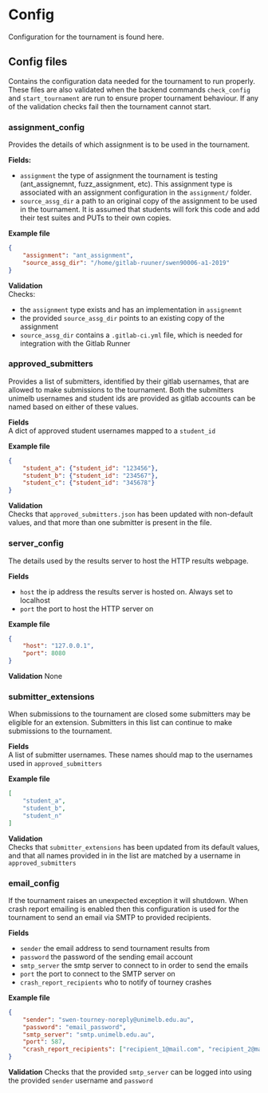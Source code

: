 # Config

Configuration for the tournament is found here.

## Config files
Contains the configuration data needed for the tournament to run properly. These files are also validated when the backend commands `check_config` and `start_tournament` are run to ensure proper tournament behaviour. If any of the validation checks fail then the tournament cannot start.


### assignment_config 
Provides the details of which assignment is to be used in the tournament.  

**Fields:**

- `assignment` the type of assignment the tournament is testing (ant_assignemnt, fuzz_assignment, etc). This assignment type is associated with an assignment configuration in the `assignment/` folder.  
- `source_assg_dir` a path to an original copy of the assignment to be used in the tournament. It is assumed that students will fork this code and add their test suites and PUTs to their own copies.

**Example file**

```json
{
    "assignment": "ant_assignment",
    "source_assg_dir": "/home/gitlab-ruuner/swen90006-a1-2019"
}
```

**Validation**  
Checks:

- the `assignment` type exists and has an implementation in `assignemnt`
- the provided `source_assg_dir` points to an existing copy of the assignment
- `source_assg_dir` contains a `.gitlab-ci.yml` file, which is needed for integration with the Gitlab Runner


### approved_submitters
Provides a list of submitters, identified by their gitlab usernames, that are allowed to make submissions to the tournament. Both the submitters unimelb usernames and student ids are provided as gitlab accounts can be named based on either of these values.

**Fields**  
A dict of approved student usernames mapped to a `student_id`

**Example file**

```json
{
    "student_a": {"student_id": "123456"},
    "student_b": {"student_id": "234567"},
    "student_c": {"student_id": "345678"}
}
```

**Validation**  
Checks that `approved_submitters.json` has been updated with non-default values, and that more than one submitter is present in the file.


### server_config
The details used by the results server to host the HTTP results webpage.

**Fields**  

- `host` the ip address the results server is hosted on. Always set to localhost
- `port` the port to host the HTTP server on

**Example file**

```json 
{
    "host": "127.0.0.1",
    "port": 8080
}
```

**Validation** 
None


### submitter_extensions
When submissions to the tournament are closed some submitters may be eligible for an extension. Submitters in this list can continue to make submissions to the tournament.

**Fields**  
A list of submitter usernames. These names should map to the usernames used in `approved_submitters`

**Example file**  

```json
[
    "student_a",
    "student_b",
    "student_n"
]
```
**Validation**  
Checks that `submitter_extensions` has been updated from its default values, and that all names provided in in the list are matched by a username in `approved_submitters`


### email_config
If the tournament raises an unexpected exception it will shutdown. When crash  report emailing is enabled then this configuration is used for the tournament to send an email via SMTP to provided recipients.

**Fields**  

- `sender` the email address to send tournament results from
- `password` the password of the sending email account
- `smtp_server` the smtp server to connect to in order to send the emails
- `port` the port to connect to the SMTP server on
- `crash_report_recipients` who to notify of tourney crashes

**Example file**  

```json
{
    "sender": "swen-tourney-noreply@unimelb.edu.au",
    "password": "email_password",
    "smtp_server": "smtp.unimelb.edu.au",
    "port": 587,
    "crash_report_recipients": ["recipient_1@mail.com", "recipient_2@mail.com"] 
}
```

**Validation** 
Checks that the provided `smtp_server` can be logged into using the provided `sender` username and `password`